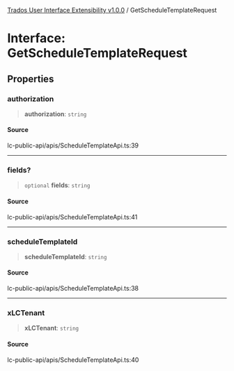 [Trados User Interface Extensibility v1.0.0](../wiki/globals) / GetScheduleTemplateRequest

# Interface: GetScheduleTemplateRequest

## Properties

### authorization

> **authorization**: `string`

#### Source

lc-public-api/apis/ScheduleTemplateApi.ts:39

***

### fields?

> `optional` **fields**: `string`

#### Source

lc-public-api/apis/ScheduleTemplateApi.ts:41

***

### scheduleTemplateId

> **scheduleTemplateId**: `string`

#### Source

lc-public-api/apis/ScheduleTemplateApi.ts:38

***

### xLCTenant

> **xLCTenant**: `string`

#### Source

lc-public-api/apis/ScheduleTemplateApi.ts:40
